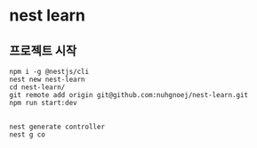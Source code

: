 # nest learn

## 프로젝트 시작

```
npm i -g @nestjs/cli
nest new nest-learn
cd nest-learn/
git remote add origin git@github.com:nuhgnoej/nest-learn.git
npm run start:dev
```

## 

```
nest generate controller
nest g co
```